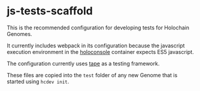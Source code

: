 # js-tests-scaffold

This is the recommended configuration for developing tests for Holochain Genomes.

It currently includes webpack in its configuration because the javascript execution environment in the [holoconsole](https://github.com/holochain/holosqape) container expects ES5 javascript.

The configuration currently uses [tape](https://github.com/substack/tape) as a testing framework.

These files are copied into the `test` folder of any new Genome that is started using `hcdev init`.